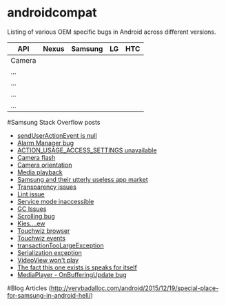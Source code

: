 # androidcompat
Listing of various OEM specific bugs in Android across different versions.

| API | Nexus | Samsung  |  LG |  HTC |
|--------------|--------|---|---|---|
| Camera        |        |   |   |   |
| ...      |        |   |   |   |
| ...           |        |   |   |   |
| ...         |        |   |   |   |
| ...      |        |   |   |   |

#Samsung Stack Overflow posts
* [sendUserActionEvent is null](http://stackoverflow.com/questions/18028666/senduseractionevent-is-null)
* [Alarm Manager bug](http://stackoverflow.com/questions/34074955/android-exact-alarm-is-always-3-minutes-off)
* [ACTION_USAGE_ACCESS_SETTINGS unavailable](http://stackoverflow.com/questions/28296633/android-usage-access-for-android-5-samsung-devices)
* [Camera flash](http://stackoverflow.com/questions/5017455/how-to-use-camera-flash-led-as-torch-on-a-samsung-galaxy-tab/5017623#5017623)
* [Camera orientation](http://stackoverflow.com/questions/16019165/summary-take-a-picture-utilizing-camera-intent-and-display-the-photo-with-corre/16295134#16295134)
* [Media playback](http://stackoverflow.com/questions/16672568/mediaplayer-error-1-1004-aka-media-error-io-trying-to-stream-music-on-samsun/18378273#18378273)
* [Samsung and their utterly useless app market](http://stackoverflow.com/questions/10342327/does-samsung-apps-support-a-uri-scheme-to-redirect-to-specific-apps/10361205#10361205)
* [Transparency issues](http://stackoverflow.com/questions/20971221/transparency-issues-samsung-galaxy-s3)
* [Lint issue](http://stackoverflow.com/questions/27449776/conflicting-lint-messages-regarding-paddingstart-usage)
* [Service mode inaccessible](http://stackoverflow.com/questions/20248195/open-servicemode-menu-programatically-in-android/20453763#20453763)
* [GC Issues](http://stackoverflow.com/questions/24021609/how-to-handle-java-util-concurrent-timeoutexception-android-os-binderproxy-fin/24173605#24173605)
* [Scrolling bug](http://stackoverflow.com/questions/11571157/android-browser-samsung-galaxy-sii-scrolling-bug-on-web-forms-select-list-hit)
* [Kies....ew](http://stackoverflow.com/questions/16954434/unable-to-connect-samsung-galaxy-tab2-gt-p3100-to-pc/18099852#18099852)
* [Touchwiz browser](http://stackoverflow.com/questions/27439198/css-how-to-address-samsung-android-browser)
* [Touchwiz events](http://stackoverflow.com/questions/14258234/onoffsetschanged-not-called-by-touchwiz)
* [transactionTooLargeException](http://stackoverflow.com/questions/26385891/android-adding-window-failed-android-os-transactiontoolargeexception-on-samsu)
* [Serialization exception](http://stackoverflow.com/questions/30703845/exception-on-serialization-on-samsung-galaxy-s5)
* [VideoView won't play](http://stackoverflow.com/questions/9472052/android-3-1-galaxy-tab-videoview-wont-play?s=79%7C0.0000)
* [The fact this one exists is speaks for itself](http://stackoverflow.com/questions/4928267/where-to-report-device-specific-bugs-to-samsung)
* [MediaPlayer - OnBufferingUpdate bug](http://stackoverflow.com/questions/27835491/is-onbufferingupdate-event-called-every-second-while-playing)


#Blog Articles
  (http://verybadalloc.com/android/2015/12/19/special-place-for-samsung-in-android-hell/)
